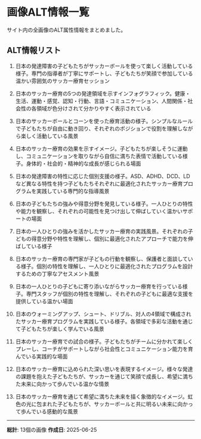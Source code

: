 # 画像ALT情報一覧

サイト内の全画像のALT属性情報をまとめました。

## ALT情報リスト

1. 日本の発達障害の子どもたちがサッカーボールを使って楽しく活動している様子。専門の指導者が丁寧にサポートし、子どもたちが笑顔で参加している温かい雰囲気のサッカー療育セッション

2. 日本のサッカー療育の5つの発達領域を示すインフォグラフィック。健康・生活、運動・感覚、認知・行動、言語・コミュニケーション、人間関係・社会性の各領域が色分けされて分かりやすく表示されている

3. 日本のサッカーボールとコーンを使った療育活動の様子。シンプルなルールで子どもたちが自由に動き回り、それぞれのポジションで役割を理解しながら楽しく活動している風景

4. 日本のサッカー療育の効果を示すイメージ。子どもたちが楽しそうに運動し、コミュニケーションを取りながら自信に満ちた表情で活動している様子。身体的・社会的・精神的な成長が感じられる場面

5. 日本の発達障害の特性に応じた個別支援の様子。ASD、ADHD、DCD、LDなど異なる特性を持つ子どもたちそれぞれに最適化されたサッカー療育プログラムを実践している専門的な指導風景

6. 日本の子どもたちの強みや得意分野を発見している様子。一人ひとりの特性や能力を観察し、それぞれの可能性を見つけ出して伸ばしていく温かいサポートの場面

7. 日本の一人ひとりの強みを活かしたサッカー療育の実践風景。それぞれの子どもの得意分野や特性を理解し、個別に最適化されたアプローチで能力を伸ばしている様子

8. 日本のサッカー療育の専門家が子どもの行動を観察し、保護者と面談している様子。個別の特性を理解し、一人ひとりに最適化されたプログラムを設計するための丁寧なアセスメント風景

9. 日本の一人ひとりの子どもに寄り添いながらサッカー療育を行っている様子。専門スタッフが個別の特性を理解し、それぞれの子どもに最適な支援を提供している温かい場面

10. 日本のウォーミングアップ、シュート、ドリブル、対人の4領域で構成されたサッカー療育プログラムを実践している様子。各領域で多彩な活動を通じて子どもたちが楽しく学んでいる風景

11. 日本のサッカー療育での試合の様子。子どもたちがチームに分かれて楽しくプレーし、コーチがサポートしながら社会性とコミュニケーション能力を育んでいる実践的な場面

12. 日本のサッカー療育に込められた深い思いを表現するイメージ。様々な発達の課題を抱えた子どもたちが、サッカーを通じて笑顔で成長し、希望に満ちた未来に向かって歩んでいる温かな情景

13. 日本のサッカー療育を通じて希望に満ちた未来を描く象徴的なイメージ。虹色の光に包まれた子どもたちが、サッカーボールと共に明るい未来に向かって歩んでいる感動的な風景

---

**総計**: 13個の画像
**作成日**: 2025-06-25